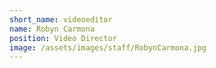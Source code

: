 ```yaml
---
short_name: videoeditor
name: Robyn Carmona
position: Video Director
image: /assets/images/staff/RobynCarmona.jpg
---
```


